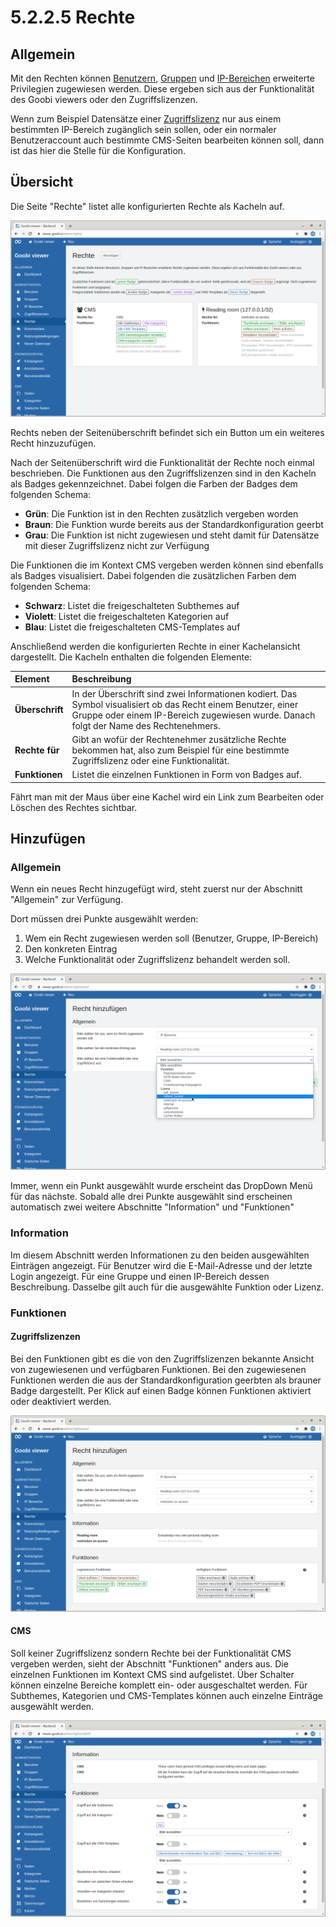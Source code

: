 # 5.2.2.5 Rechte

## Allgemein

Mit den Rechten können [Benutzern](5.2.2.1.md), [Gruppen](5.2.2.2.md) und [IP-Bereichen](5.2.2.3.md) erweiterte Privilegien zugewiesen werden. Diese ergeben sich aus der Funktionalität des Goobi viewers oder den Zugriffslizenzen.

Wenn zum Beispiel Datensätze einer [Zugriffslizenz](5.2.2.4.md) nur aus einem bestimmten IP-Bereich zugänglich sein sollen, oder ein normaler Benutzeraccount auch bestimmte CMS-Seiten bearbeiten können soll, dann ist das hier die Stelle für die Konfiguration.

## Übersicht

Die Seite "Rechte" listet alle konfigurierten Rechte als Kacheln auf.

![](../../../.gitbook/assets/5.2.5_de_rechte.png)

Rechts neben der Seitenüberschrift befindet sich ein Button um ein weiteres Recht hinzuzufügen.

Nach der Seitenüberschrift wird die Funktionalität der Rechte noch einmal beschrieben. Die Funktionen aus den Zugriffslizenzen sind in den Kacheln als Badges gekennzeichnet. Dabei folgen die Farben der Badges dem folgenden Schema:

* **Grün**: Die Funktion ist in den Rechten zusätzlich vergeben worden
* **Braun**: Die Funktion wurde bereits aus der Standardkonfiguration geerbt
* **Grau**: Die Funktion ist nicht zugewiesen und steht damit für Datensätze mit dieser Zugriffslizenz nicht zur Verfügung 

Die Funktionen die im Kontext CMS vergeben werden können sind ebenfalls als Badges visualisiert. Dabei folgenden die zusätzlichen Farben dem folgenden Schema:

* **Schwarz**: Listet die freigeschalteten Subthemes auf
* **Violett**: Listet die freigeschalteten Kategorien auf
* **Blau**: Listet die freigeschalteten CMS-Templates auf

Anschließend werden die konfigurierten Rechte in einer Kachelansicht dargestellt. Die Kacheln enthalten die folgenden Elemente:

| Element | Beschreibung |
| :--- | :--- |
| **Überschrift** | In der Überschrift sind zwei Informationen kodiert. Das Symbol visualisiert ob das Recht einem Benutzer, einer Gruppe oder einem IP-Bereich zugewiesen wurde. Danach folgt der Name des Rechtenehmers. |
| **Rechte für** | Gibt an wofür der Rechtenehmer zusätzliche Rechte bekommen hat, also zum Beispiel für eine bestimmte Zugriffslizenz oder eine Funktionalität. |
| **Funktionen** | Listet die einzelnen Funktionen in Form von Badges auf. |

Fährt man mit der Maus über eine Kachel wird ein Link zum Bearbeiten oder Löschen des Rechtes sichtbar.

## Hinzufügen

### Allgemein

Wenn ein neues Recht hinzugefügt wird, steht zuerst nur der Abschnitt "Allgemein" zur Verfügung.

Dort müssen drei Punkte ausgewählt werden:

1. Wem ein Recht zugewiesen werden soll \(Benutzer, Gruppe, IP-Bereich\)
2. Den konkreten Eintrag
3. Welche Funktionalität oder Zugriffslizenz behandelt werden soll.

![Abschnitt &quot;Allgemein&quot;](../../../.gitbook/assets/5.2.5_de_rechteneu1.png)

Immer, wenn ein Punkt ausgewählt wurde erscheint das DropDown Menü für das nächste. Sobald alle drei Punkte ausgewählt sind erscheinen automatisch zwei weitere Abschnitte "Information" und "Funktionen"

### Information

Im diesem Abschnitt werden Informationen zu den beiden ausgewählten Einträgen angezeigt. Für Benutzer wird die E-Mail-Adresse und der letzte Login angezeigt. Für eine Gruppe und einen IP-Bereich dessen Beschreibung. Dasselbe gilt auch für die ausgewählte Funktion oder Lizenz.

### Funktionen

#### Zugriffslizenzen

Bei den Funktionen gibt es die von den Zugriffslizenzen bekannte Ansicht von zugewiesenen und verfügbaren Funktionen. Bei den zugewiesenen Funktionen werden die aus der Standardkonfiguration geerbten als brauner Badge dargestellt. Per Klick auf einen Badge können Funktionen aktiviert oder deaktiviert werden. 

![Abschnitt &quot;Information&quot; und &quot;Funktionen&quot; f&#xFC;r Zugriffslizenzen](../../../.gitbook/assets/5.2.5_de_rechteneu2.png)

#### CMS

Soll keiner Zugriffslizenz sondern Rechte bei der Funktionalität CMS vergeben werden, sieht der Abschnitt "Funktionen" anders aus. Die einzelnen Funktionen im Kontext CMS sind aufgelistet. Über Schalter können einzelne Bereiche komplett ein- oder ausgeschaltet werden. Für Subthemes, Kategorien und CMS-Templates können auch einzelne Einträge ausgewählt werden.

![Abschnitt &quot;Funktionen&quot; im Kontext CMS](../../../.gitbook/assets/5.2.5_de_rechteneu3.png)

